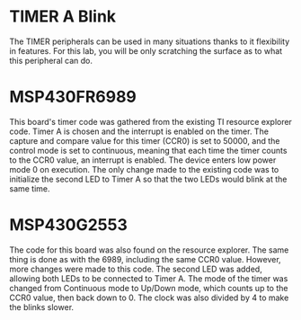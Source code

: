 # TIMER A Blink
The TIMER peripherals can be used in many situations thanks to it flexibility in features. For this lab, you will be only 
scratching the surface as to what this peripheral can do.

# MSP430FR6989
This board's timer code was gathered from the existing TI resource explorer code. Timer A is chosen and the interrupt is enabled on
the timer. The capture and compare value for this timer (CCR0) is set to 50000, and the control mode is set to continuous, meaning
that each time the timer counts to the CCR0 value, an interrupt is enabled. The device enters low power mode 0 on execution. The only 
change made to the existing code was to initialize the second LED to Timer A so that the two LEDs would blink at the same time. 

# MSP430G2553
The code for this board was also found on the resource explorer. The same thing is done as with the 6989, including the same CCR0 value. 
However, more changes were made to this code. The second LED was added, allowing both LEDs to be connected to Timer A. The mode of the timer
was changed from Continuous mode to Up/Down mode, which counts up to the CCR0 value, then back down to 0. The clock was also divided by 4
to make the blinks slower. 
